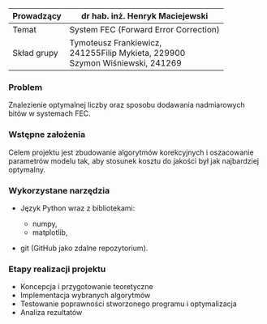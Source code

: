 | Prowadzący  | dr hab. inż. Henryk Maciejewski                              |
| ----------- | ------------------------------------------------------------ |
| Temat       | System FEC (Forward Error Correction)                        |
| Skład grupy | Tymoteusz Frankiewicz, <br />241255Filip Mykieta, 229900<br />Szymon Wiśniewski, 241269 |

 

### Problem

Znalezienie optymalnej liczby oraz sposobu dodawania nadmiarowych bitów w systemach FEC.

### Wstępne założenia

Celem projektu jest zbudowanie algorytmów korekcyjnych i oszacowanie parametrów modelu tak, aby stosunek kosztu do jakości był jak najbardziej optymalny.

### Wykorzystane narzędzia

- Język Python wraz z bibliotekami: 
  - numpy,
  - matplotlib,

- git (GitHub jako zdalne repozytorium).

### Etapy realizacji projektu

- Koncepcja i przygotowanie teoretyczne
- Implementacja wybranych algorytmów
- Testowanie poprawności stworzonego programu i optymalizacja
- Analiza rezultatów